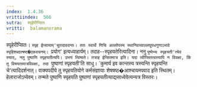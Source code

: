 ```yaml
---
index:  1.4.36
vrittiindex:  566
sutra:  स्पृहेरीप्सितः
vritti:  balamanorama 
---
```


स्पृहेरीप्सितः। `स्पृह ईप्सायाम्'चुरादावदन्तः। ततः स्वार्थे णिचि अल्लोपस्य स्थानिवत्त्वाल्लघूपधगुणाऽभावे स्पृहिशब्दात्षष्ठ�एकवचनम्। `प्रयोग' इत्यध्याहार्यम्। तदाह--स्पृहयतेरित्यादिना। ननु `पुष्पेभ्यः स्पृहयती'त्येव स्यात्, नतु पुष्पाणि स्पृहयतीत्यपि। उभयं त्विष्यते। तत्राह ईप्सितमात्र इति। यदा त्वीप्सितत्वस्यापि न विवक्षा, किं तु विषयतामात्रविवक्षा, तदा `पुष्पाणां स्पृहयती'ति साधु। `कुमार्य इव कान्तस्य त्रस्यन्ति स्पृहयन्ति चे'त्यादिदर्शनात्। वाक्यपदीये तु स्पृहयतियोगे कर्मसंज्ञायाः शेषषष्ठ�आश्चायमपवाद इति स्थितम्। हेलाराजोऽप्येवम्। तन्मते पुष्पाणि स्पृहयति पुष्पाणां स्पृहयतीत्याद्यसाध्वेवेत्यन्यत्र विस्तरः। 

